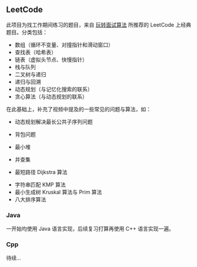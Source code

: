 ## LeetCode

此项目为找工作期间练习的题目，来自 [玩转面试算法](https://coding.imooc.com/class/chapter/82.html) 所推荐的 LeetCode 上经典题目。分类包括：

* 数组（循环不变量、对撞指针和滑动窗口）
* 查找表（哈希表）
* 链表（虚拟头节点、快慢指针）
* 栈与队列
* 二叉树与递归
* 递归与回溯
* 动态规划（与记忆化搜索的联系）
* 贪心算法（与动态规划的联系）

在此基础上，补充了视频中提及的一些常见的问题与算法，如：

* 动态规划解决最长公共子序列问题
* 背包问题
* 最小堆
* 并查集

* 最短路径 Dijkstra 算法

- 字符串匹配 KMP 算法
- 最小生成树 Kruskal 算法与 Prim 算法
- 八大排序算法

### Java

一开始均使用 Java 语言实现，后续复习打算再使用 C++ 语言实现一遍。

### Cpp

待续...

